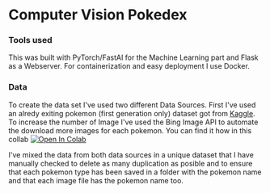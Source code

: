 # Computer Vision Pokedex

### Tools used

This was built with PyTorch/FastAI for the Machine Learning part and Flask as a Webserver. For containerization and easy deployment I use Docker. 

### Data

To create the data set I've used two different Data Sources. First I've used an alredy exiting pokemon (first generation only) dataset got from [Kaggle](https://www.kaggle.com/lantian773030/pokemonclassification). To increase the number of Image I've used the Bing Image API to automate the download more images for each pokemon. You can find it how in this collab [![Open In Colab](https://colab.research.google.com/assets/colab-badge.svg)](https://colab.research.google.com/drive/1NyRL1KD4CikfH5eY0gGzva_Tm8uQOw0A)

I've mixed the data from both data sources in a unique dataset that I have manually checked to delete as many duplication as posible and to ensure that each pokemon type has been saved in a folder with the pokemon name and that each image file has the pokemon name too. 



